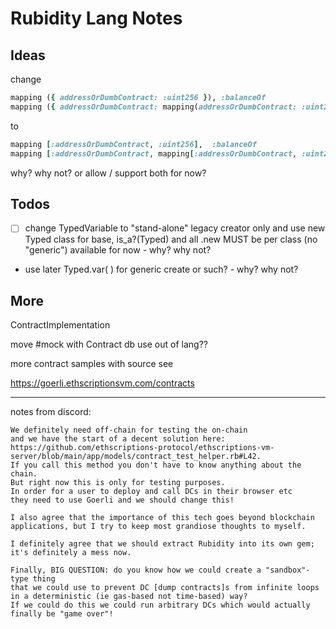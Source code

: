 # Rubidity Lang Notes


## Ideas

change

``` ruby
mapping ({ addressOrDumbContract: :uint256 }), :balanceOf
mapping ({ addressOrDumbContract: mapping(addressOrDumbContract: :uint256) }), :allowance
```

to

``` ruby
mapping [:addressOrDumbContract, :uint256],  :balanceOf 
mapping [:addressOrDumbContract, mapping[:addressOrDumbContract, :uint256]], :allowance
```

why? why not?   or allow / support both for now?


## Todos

- [ ]  change TypedVariable to "stand-alone" legacy creator only
       and use new Typed class for base, is_a?(Typed)
       and all .new MUST be per class (no "generic") available for now - why? why not?

- use later Typed.var( ) for generic create or such? - why? why not?


## More


ContractImplementation

move #mock with Contract db use out of lang??


more contract samples with source
see

https://goerli.ethscriptionsvm.com/contracts







---
notes from discord:

```
We definitely need off-chain for testing the on-chain 
and we have the start of a decent solution here: 
https://github.com/ethscriptions-protocol/ethscriptions-vm-server/blob/main/app/models/contract_test_helper.rb#L42. 
If you call this method you don't have to know anything about the chain. 
But right now this is only for testing purposes. 
In order for a user to deploy and call DCs in their browser etc 
they need to use Goerli and we should change this!

I also agree that the importance of this tech goes beyond blockchain applications, but I try to keep most grandiose thoughts to myself.

I definitely agree that we should extract Rubidity into its own gem; it's definitely a mess now.

Finally, BIG QUESTION: do you know how we could create a "sandbox"-type thing 
that we could use to prevent DC [dump contracts]s from infinite loops 
in a deterministic (ie gas-based not time-based) way? 
If we could do this we could run arbitrary DCs which would actually finally be "game over"!
```
